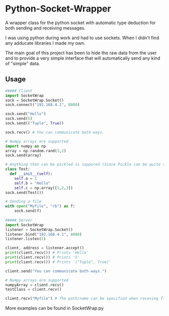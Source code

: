 # Python-Socket-Wrapper
A wrapper class for the python socket with automatic type deduction for both sending and receiving messages.


I was using python during work and had to use sockets. When I didn't find any adducate libraries I made my own.

The main goal of this project has been to hide the raw data from the user and to provide a very simple interface that will automatically send any kind of "simple" data.

## Usage

```python
##### Client
import SocketWrap
sock = SocketWrap.Socket()
sock.connect("192.168.4.1", 8080)

sock.send("Hello")
sock.send(5)
sock.send(("Tuple", True))

sock.recv() # You can communicate both ways.

# Numpy arrays are supported
import numpy as np
array = np.random.rand(3,2)
sock.send(array)

# Anything that can be pickled is suppored (Since Pickle can be quite slow, it is only used as a last resort).
class Test:
  def __init__(self):
    self.a = 1
    self.b = "Hello"
    self.c = np.array([1,2,3])
sock.send(Test())

# Sending a file
with open("Myfile", "rb") as f:
	sock.send(f)
	
##### Server
import SocketWrap
listener = SocketWrap.Socket()
listener.bind("192.168.4.1", 8080)
listener.listen(1)

client, address = listener.accept()
print(client.recv()) # Prints 'Hello'
print(client.recv()) # Prints '5'
print(client.recv()) # Prints '("Tuple", True)'

client.send("You can communicate both ways.")

# Numpy arrays are supported
numpyArray = client.recv()
testClass = client.recv()

client.recv("Myfile") # The path/name can be specified when receving files. If not specified the original name will be used and the file will be placed in the current working directory.
```

More examples can be found in SocketWrap.py
